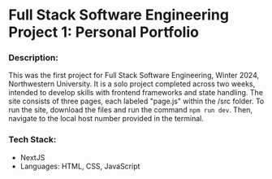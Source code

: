 # Full Stack Software Engineering Project 1: Personal Portfolio

### Description:
This was the first project for Full Stack Software Engineering, Winter 2024, Northwestern University. It is a solo project completed across two weeks, intended to develop skills with frontend frameworks and state handling. The site consists of three pages, each labeled "page.js" within the /src folder. To run the site, download the files and run the command `npm run dev`. Then, navigate to the local host number provided in the terminal.

### Tech Stack:
- NextJS
- Languages: HTML, CSS, JavaScript

